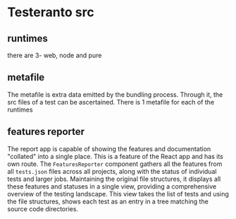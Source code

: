 # Testeranto src

## runtimes

there are 3- web, node and pure

## metafile

The metafile is extra data emitted by the bundling process. Through it, the src files of a test can be ascertained. There is 1 metafile for each of the runtimes

## features reporter

The report app is capable of showing the features and documentation "collated" into a single place. This is a feature of the React app and has its own route. The `FeaturesReporter` component gathers all the features from all `tests.json` files across all projects, along with the status of individual tests and larger jobs. Maintaining the original file structures, it displays all these features and statuses in a single view, providing a comprehensive overview of the testing landscape. This view takes the list of tests and using the file structures, shows each test as an entry in a tree matching the source code directories.
